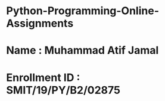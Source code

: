 # Python-Programming-Online-Assignments
# Name : Muhammad Atif Jamal
# Enrollment ID : SMIT/19/PY/B2/02875
